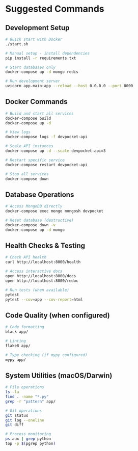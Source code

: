 # Suggested Commands

## Development Setup
```bash
# Quick start with Docker
./start.sh

# Manual setup - install dependencies
pip install -r requirements.txt

# Start databases only
docker-compose up -d mongo redis

# Run development server
uvicorn app.main:app --reload --host 0.0.0.0 --port 8000
```

## Docker Commands
```bash
# Build and start all services
docker-compose build
docker-compose up -d

# View logs
docker-compose logs -f devpocket-api

# Scale API instances
docker-compose up -d --scale devpocket-api=3

# Restart specific service
docker-compose restart devpocket-api

# Stop all services
docker-compose down
```

## Database Operations
```bash
# Access MongoDB directly
docker-compose exec mongo mongosh devpocket

# Reset database (destructive)
docker-compose down -v
docker-compose up -d mongo
```

## Health Checks & Testing
```bash
# Check API health
curl http://localhost:8000/health

# Access interactive docs
open http://localhost:8000/docs
open http://localhost:8000/redoc

# Run tests (when available)
pytest
pytest --cov=app --cov-report=html
```

## Code Quality (when configured)
```bash
# Code formatting
black app/

# Linting
flake8 app/

# Type checking (if mypy configured)
mypy app/
```

## System Utilities (macOS/Darwin)
```bash
# File operations
ls -la
find . -name "*.py"
grep -r "pattern" app/

# Git operations
git status
git log --oneline
git diff

# Process monitoring
ps aux | grep python
top -p $(pgrep python)
```
